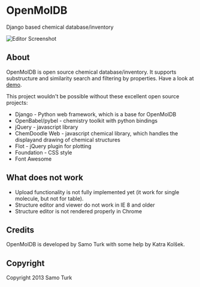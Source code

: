 OpenMolDB
============

Django based chemical database/inventory

![Editor Screenshot](https://raw.github.com/samoturk/openmolDB/master/screenshot_search.png)

## About

OpenMolDB is open source chemical database/inventory.
It supports substructure and similarity search and filtering by properties. 
Have a look at [demo](www.samoturk.info). 

This project wouldn't be possible without these excellent open source projects:
* Django - Python web framework, which is a base for OpenMolDB
* OpenBabel/pybel - chemistry toolkit with python bindings
* jQuery - javascript library
* ChemDoodle Web - javascript chemical library, which handles the displayand drawing of chemical structures
* Flot - jQuery plugin for plotting
* Foundation - CSS style
* Font Awesome

## What does not work

* Upload functionality is not fully implemented yet (it work for single molecule,
but not for table).
* Structure editor and viewer do not work in IE 8 and older
* Structure editor is not rendered properly in Chrome

## Credits

OpenMolDB is developed by Samo Turk with some help by Katra Kolšek.

## Copyright
Copyright 2013 Samo Turk
